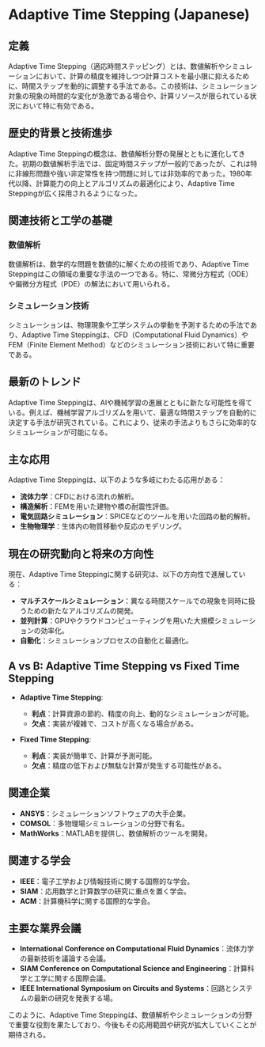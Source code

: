 # Adaptive Time Stepping (Japanese)

## 定義

Adaptive Time Stepping（適応時間ステッピング）とは、数値解析やシミュレーションにおいて、計算の精度を維持しつつ計算コストを最小限に抑えるために、時間ステップを動的に調整する手法である。この技術は、シミュレーション対象の現象の時間的な変化が急激である場合や、計算リソースが限られている状況において特に有効である。

## 歴史的背景と技術進歩

Adaptive Time Steppingの概念は、数値解析分野の発展とともに進化してきた。初期の数値解析手法では、固定時間ステップが一般的であったが、これは特に非線形問題や強い非定常性を持つ問題に対しては非効率的であった。1980年代以降、計算能力の向上とアルゴリズムの最適化により、Adaptive Time Steppingが広く採用されるようになった。

## 関連技術と工学の基礎

### 数値解析

数値解析は、数学的な問題を数値的に解くための技術であり、Adaptive Time Steppingはこの領域の重要な手法の一つである。特に、常微分方程式（ODE）や偏微分方程式（PDE）の解法において用いられる。

### シミュレーション技術

シミュレーションは、物理現象や工学システムの挙動を予測するための手法であり、Adaptive Time Steppingは、CFD（Computational Fluid Dynamics）やFEM（Finite Element Method）などのシミュレーション技術において特に重要である。

## 最新のトレンド

Adaptive Time Steppingは、AIや機械学習の進展とともに新たな可能性を得ている。例えば、機械学習アルゴリズムを用いて、最適な時間ステップを自動的に決定する手法が研究されている。これにより、従来の手法よりもさらに効率的なシミュレーションが可能になる。

## 主な応用

Adaptive Time Steppingは、以下のような多岐にわたる応用がある：

- **流体力学**：CFDにおける流れの解析。
- **構造解析**：FEMを用いた建物や橋の耐震性評価。
- **電気回路シミュレーション**：SPICEなどのツールを用いた回路の動的解析。
- **生物物理学**：生体内の物質移動や反応のモデリング。

## 現在の研究動向と将来の方向性

現在、Adaptive Time Steppingに関する研究は、以下の方向性で進展している：

- **マルチスケールシミュレーション**：異なる時間スケールでの現象を同時に扱うための新たなアルゴリズムの開発。
- **並列計算**：GPUやクラウドコンピューティングを用いた大規模シミュレーションの効率化。
- **自動化**：シミュレーションプロセスの自動化と最適化。

## A vs B: Adaptive Time Stepping vs Fixed Time Stepping

- **Adaptive Time Stepping**:
  - **利点**：計算資源の節約、精度の向上、動的なシミュレーションが可能。
  - **欠点**：実装が複雑で、コストが高くなる場合がある。

- **Fixed Time Stepping**:
  - **利点**：実装が簡単で、計算が予測可能。
  - **欠点**：精度の低下および無駄な計算が発生する可能性がある。

## 関連企業

- **ANSYS**：シミュレーションソフトウェアの大手企業。
- **COMSOL**：多物理場シミュレーションの分野で有名。
- **MathWorks**：MATLABを提供し、数値解析のツールを開発。

## 関連する学会

- **IEEE**：電子工学および情報技術に関する国際的な学会。
- **SIAM**：応用数学と計算数学の研究に重点を置く学会。
- **ACM**：計算機科学に関する国際的な学会。

## 主要な業界会議

- **International Conference on Computational Fluid Dynamics**：流体力学の最新技術を議論する会議。
- **SIAM Conference on Computational Science and Engineering**：計算科学と工学に関する国際会議。
- **IEEE International Symposium on Circuits and Systems**：回路とシステムの最新の研究を発表する場。

このように、Adaptive Time Steppingは、数値解析やシミュレーションの分野で重要な役割を果たしており、今後もその応用範囲や研究が拡大していくことが期待される。